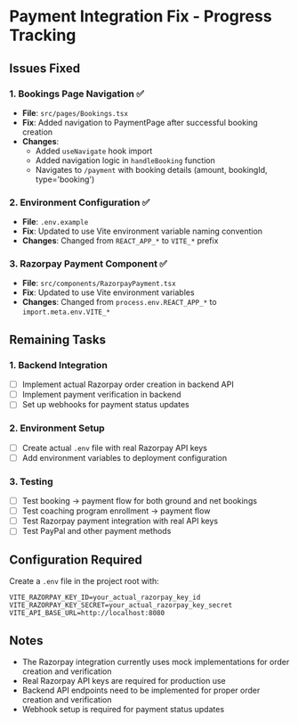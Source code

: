 # Payment Integration Fix - Progress Tracking

## Issues Fixed

### 1. Bookings Page Navigation ✅
- **File**: `src/pages/Bookings.tsx`
- **Fix**: Added navigation to PaymentPage after successful booking creation
- **Changes**:
  - Added `useNavigate` hook import
  - Added navigation logic in `handleBooking` function
  - Navigates to `/payment` with booking details (amount, bookingId, type='booking')

### 2. Environment Configuration ✅
- **File**: `.env.example`
- **Fix**: Updated to use Vite environment variable naming convention
- **Changes**: Changed from `REACT_APP_*` to `VITE_*` prefix

### 3. Razorpay Payment Component ✅
- **File**: `src/components/RazorpayPayment.tsx`
- **Fix**: Updated to use Vite environment variables
- **Changes**: Changed from `process.env.REACT_APP_*` to `import.meta.env.VITE_*`

## Remaining Tasks

### 1. Backend Integration
- [ ] Implement actual Razorpay order creation in backend API
- [ ] Implement payment verification in backend
- [ ] Set up webhooks for payment status updates

### 2. Environment Setup
- [ ] Create actual `.env` file with real Razorpay API keys
- [ ] Add environment variables to deployment configuration

### 3. Testing
- [ ] Test booking -> payment flow for both ground and net bookings
- [ ] Test coaching program enrollment -> payment flow
- [ ] Test Razorpay payment integration with real API keys
- [ ] Test PayPal and other payment methods

## Configuration Required

Create a `.env` file in the project root with:

```env
VITE_RAZORPAY_KEY_ID=your_actual_razorpay_key_id
VITE_RAZORPAY_KEY_SECRET=your_actual_razorpay_key_secret
VITE_API_BASE_URL=http://localhost:8080
```

## Notes

- The Razorpay integration currently uses mock implementations for order creation and verification
- Real Razorpay API keys are required for production use
- Backend API endpoints need to be implemented for proper order creation and verification
- Webhook setup is required for payment status updates
